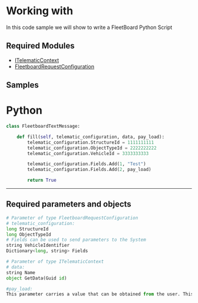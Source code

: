# Working with 

In this code sample we will show to write a FleetBoard Python Script

## Required Modules

- [ITelematicContext](xref:Simplic.Telematic.Core.ITelematicContext)
- [FleetboardRequestConfiguration](xref:Simplic.Telematic.FleetBoard.FleetboardRequestConfiguration)

## Samples


# Python

```python
class FleetboardTextMessage:

    def fill(self, telematic_configuration, data, pay_load):
        telematic_configuration.StructureId = 1111111111
        telematic_configuration.ObjectTypeId = 2222222222
        telematic_configuration.VehicleId = 3333333333

        telematic_configuration.Fields.Add(1, "Test")
        telematic_configuration.Fields.Add(2, pay_load)

        return True
```
***

## Required  parameters and objects
```python
# Parameter of type FleetboardRequestConfiguration
# telematic_configuration: 
long StructureId
long ObjectTypeId
# Fields can be used to send parameters to the System  
string VehicleIdentifier
Dictionary<long, string> Fields

# Parameter of type ITelematicContext 
# data:
string Name
object GetData(Guid id)

#pay_load:
This parameter carries a value that can be obtained from the user. This could be of any type. It depends on the function resolver.

```